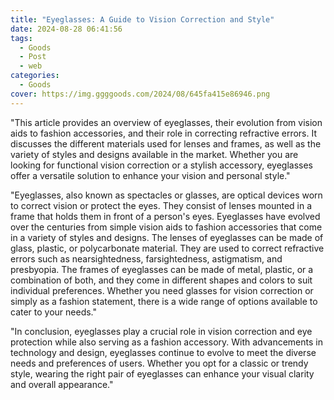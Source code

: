 ```yaml
---
title: "Eyeglasses: A Guide to Vision Correction and Style"
date: 2024-08-28 06:41:56
tags:
  - Goods
  - Post
  - web
categories:
  - Goods
cover: https://img.ggggoods.com/2024/08/645fa415e86946.png
---
```


"This article provides an overview of eyeglasses, their evolution from vision aids to fashion accessories, and their role in correcting refractive errors. It discusses the different materials used for lenses and frames, as well as the variety of styles and designs available in the market. Whether you are looking for functional vision correction or a stylish accessory, eyeglasses offer a versatile solution to enhance your vision and personal style."

"Eyeglasses, also known as spectacles or glasses, are optical devices worn to correct vision or protect the eyes. They consist of lenses mounted in a frame that holds them in front of a person's eyes. Eyeglasses have evolved over the centuries from simple vision aids to fashion accessories that come in a variety of styles and designs. The lenses of eyeglasses can be made of glass, plastic, or polycarbonate material. They are used to correct refractive errors such as nearsightedness, farsightedness, astigmatism, and presbyopia. The frames of eyeglasses can be made of metal, plastic, or a combination of both, and they come in different shapes and colors to suit individual preferences. Whether you need glasses for vision correction or simply as a fashion statement, there is a wide range of options available to cater to your needs."

"In conclusion, eyeglasses play a crucial role in vision correction and eye protection while also serving as a fashion accessory. With advancements in technology and design, eyeglasses continue to evolve to meet the diverse needs and preferences of users. Whether you opt for a classic or trendy style, wearing the right pair of eyeglasses can enhance your visual clarity and overall appearance."
